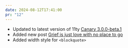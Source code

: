 ```yaml
---
date: 2024-08-12T17:41:00
pr: "12"
---
```

- Updated to latest version of 11ty [Canary 3.0.0-beta.1](https://www.11ty.dev/blog/canary-eleventy-v3/)
- Added new post [Grief is just love with no place to go](/posts/grief-is-just-love-with-no-place-to-go/)
- Added width style for `<blockquote>`
